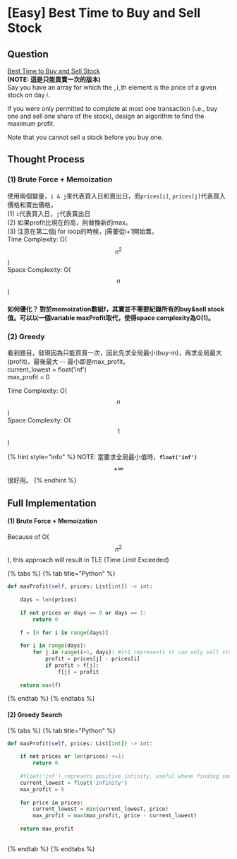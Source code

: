 # \[Easy\] Best Time to Buy and Sell Stock

## Question

[Best Time to Buy and Sell Stock](https://leetcode.com/problems/best-time-to-buy-and-sell-stock/)  
**\(NOTE: 這是只能買賣一次的版本\)**  
Say you have an array for which the _i_th element is the price of a given stock on day _i_.

If you were only permitted to complete at most one transaction \(i.e., buy one and sell one share of the stock\), design an algorithm to find the maximum profit.

Note that you cannot sell a stock before you buy one.

## Thought Process

### \(1\) Brute Force + Memoization

使用兩個變量，`i & j`來代表買入日和賣出日，而`prices[i]`, `prices[j]`代表買入價格和賣出價格。  
\(1\) `i`代表買入日，`j`代表賣出日  
\(2\) 如果profit比現在的高，則替換新的max。  
\(3\) 注意在第二個j for loop的時候，j需要從i+1開始賣。  
Time Complexity: O\( $$n^2$$ \)   
Space Complexity: O\( $$n$$ \)

#### 如何優化？ 對於memoization數組f，其實並不需要紀錄所有的buy&sell stock值。可以以一個variable maxProfit取代，使得space complexity為O\(1\)。

### \(2\) Greedy

看到題目，發現因為只能買賣一次，因此先求全局最小\(buy-in\)，再求全局最大\(profit\)，最後最大 -- 最小即是max\_profit。  
current\_lowest = float\('inf'\)  
max\_profit = 0  
  
Time Complexity:   O\( $$n$$ \)  
Space Complexity: O\( $$1$$ \)

{% hint style="info" %}
NOTE: 當要求全局最小值時，**`float('inf')`**$$+\infty$$ 很好用。
{% endhint %}

## Full Implementation

#### \(1\) Brute Force + Memoization

Because of O\( $$n^2$$ \),  this approach will result in TLE \(Time Limit Exceeded\)

{% tabs %}
{% tab title="Python" %}
```python
def maxProfit(self, prices: List[int]) -> int:
    
    days = len(prices)
    
    if not prices or days == 0 or days == 1:
        return 0
        
    f = [0 for i in range(days)]
    
    for i in range(days):
        for j in range(i+1, days): #i+1 represents it can only sell stock the next day 
            profit = prices[j] - prices[i]
            if profit > f[j]:
                f[j] = profit
    
    return max(f)
```
{% endtab %}
{% endtabs %}

#### \(2\) Greedy Search

{% tabs %}
{% tab title="Python" %}
```python
def maxProfit(self, prices: List[int]) -> int:
    
    if not prices or len(prices) <=1:
        return 0
    
    #float('inf') represnts positive infinity, useful whenn finding smallest value
    current_lowest = float('infinity') 
    max_profit = 0
    
    for price in prices:
        current_lowest = min(current_lowest, price)
        max_profit = max(max_profit, price - current_lowest)
        
    return max_profit
    
```
{% endtab %}
{% endtabs %}

